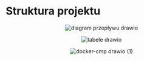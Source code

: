 # Struktura projektu

<p align="center">
  <img src="https://github.com/user-attachments/assets/18283e27-f056-4aeb-ae70-57236c91bf96" alt="diagram przepływu drawio">
</p>

<p align="center">
  <img src="https://github.com/user-attachments/assets/9c3e1c09-fbdb-46ba-a646-3614e4472e83" alt="tabele drawio">
</p>

<p align="center">
  <img src="https://github.com/user-attachments/assets/53f11eaa-e28b-4bb7-b3a3-b114ec007a48" alt="docker-cmp drawio (1)">
</p>
